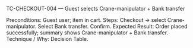 TC-CHECKOUT-004 — Guest selects Crane-manipulator + Bank transfer

Preconditions: Guest user; item in cart.
Steps:
Checkout → select Crane-manipulator.
Select Bank transfer.
Confirm.
Expected Result: Order placed successfully; summary shows Crane-manipulator + Bank transfer.
Technique / Why: Decision Table.
